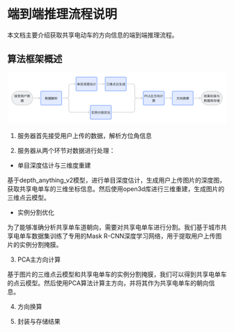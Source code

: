 # 端到端推理流程说明

本文档主要介绍获取共享电动车的方向信息的端到端推理流程。

## 算法框架概述

![pipeline](../4_appendices/figures/pipeline.png)

1. 服务器首先接受用户上传的数据，解析方位角信息

2. 服务器从两个环节对数据进行处理：

- 单目深度估计与三维度重建

基于depth_anything_v2模型，进行单目深度估计，生成用户上传图片的深度图，获取共享电单车的三维坐标信息。然后使用open3d库进行三维重建，生成图片的三维点云模型。

- 实例分割优化

为了能够准确分析共享单车道朝向，需要对共享电单车进行分割。我们基于城市共享电单车数据集训练了专用的Mask R-CNN深度学习网络，用于提取用户上传图片的实例分割掩膜。

3. PCA主方向计算

基于图片的三维点云模型和共享电单车的实例分割掩膜，我们可以得到共享电单车的点云模型。然后使用PCA算法计算主方向，并将其作为共享电单车的朝向信息。

4. 方向换算

5. 封装与存储结果
